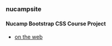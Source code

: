 ### nucampsite
#### Nucamp Bootstrap CSS Course Project

- [on the web](https://nucampsite-bootstrap-392913.web.app/)